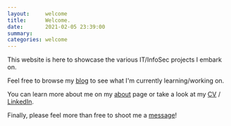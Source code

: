 ```yaml
---
layout:     welcome
title:      Welcome.
date:       2021-02-05 23:39:00
summary:
categories: welcome
---
```


This website is here to showcase the various IT/InfoSec projects I embark on.

Feel free to browse my [blog](https://www.bgigurtsis.com/blog/) to see what I'm currently learning/working on.

You can learn more about me on my [about](https://www.bgigurtsis.com/about/) page or take a look at my [CV](https://www.bgigurtsis.com/CV/) / [LinkedIn](https://www.linkedin.com/in/bgigurtsis).

Finally, please feel more than free to shoot me a [message](https://www.bgigurtsis.com/contact/)!
